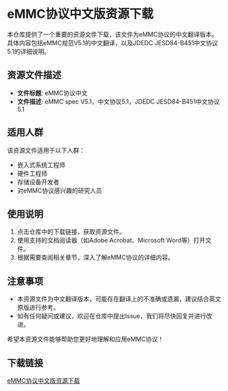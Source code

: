 # eMMC协议中文版资源下载

本仓库提供了一个重要的资源文件下载，该文件为eMMC协议的中文翻译版本。具体内容包括eMMC规范V5.1的中文翻译，以及JDEDC JESD84-B451中文协议5.1的详细说明。

## 资源文件描述

- **文件标题**: eMMC协议中文
- **文件描述**: eMMC spec V5.1，中文协议5.1，JDEDC JESD84-B451中文协议5.1

## 适用人群

该资源文件适用于以下人群：

- 嵌入式系统工程师
- 硬件工程师
- 存储设备开发者
- 对eMMC协议感兴趣的研究人员

## 使用说明

1. 点击仓库中的下载链接，获取资源文件。
2. 使用支持的文档阅读器（如Adobe Acrobat、Microsoft Word等）打开文件。
3. 根据需要查阅相关章节，深入了解eMMC协议的详细内容。

## 注意事项

- 本资源文件为中文翻译版本，可能存在翻译上的不准确或遗漏，建议结合英文原版进行参考。
- 如有任何疑问或建议，欢迎在仓库中提出Issue，我们将尽快回复并进行改进。

希望本资源文件能够帮助您更好地理解和应用eMMC协议！

## 下载链接

[eMMC协议中文版资源下载](https://pan.quark.cn/s/cb6f89f45701)